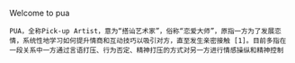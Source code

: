  Welcome to pua

    PUA，全称Pick-up Artist，意为“搭讪艺术家”，俗称“恋爱大师”，原指一方为了发展恋情，系统性地学习如何提升情商和互动技巧以吸引对方，直至发生亲密接触 [1]。目前多指在一段关系中一方通过言语打压、行为否定、精神打压的方式对另一方进行情感操纵和精神控制
